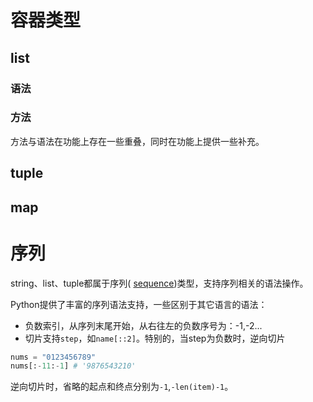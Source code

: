 # 容器类型

## list

### 语法

### 方法

方法与语法在功能上存在一些重叠，同时在功能上提供一些补充。

## tuple

## map

# 序列

string、list、tuple都属于序列( [sequence](https://docs.python.org/zh-cn/3/glossary.html#term-sequence))类型，支持序列相关的语法操作。

Python提供了丰富的序列语法支持，一些区别于其它语言的语法：

- 负数索引，从序列末尾开始，从右往左的负数序号为：-1,-2...
- 切片支持`step`，如`name[::2]`。特别的，当step为负数时，逆向切片

```python
nums = "0123456789"
nums[:-11:-1] # '9876543210'
```

逆向切片时，省略的起点和终点分别为`-1`,`-len(item)-1`。
